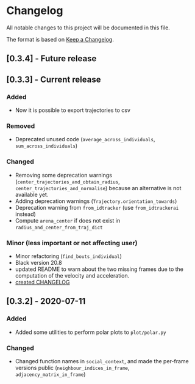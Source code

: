 # Changelog

All notable changes to this project will be documented in this file.

The format is based on [Keep a Changelog](http://keepachangelog.com/en/1.0.0/).

## [0.3.4] - Future release

## [0.3.3] - Current release

### Added

- Now it is possible to export trajectories to csv

### Removed

- Deprecated unused code (`average_across_individuals`, `sum_across_individuals`)

### Changed

- Removing some deprecation warnings (`center_trajectories_and_obtain_radius`, `center_trajectories_and_normalise`) because an alternative is not available yet.
- Adding deprecation warnings (`Trajectory.orientation_towards`)
- Deprecation warning from `from_idtracker` (use `from_idtrackerai` instead)
- Compute `arena_center` if does not exist in `radius_and_center_from_traj_dict`

### Minor (less important or not affecting user)

- Minor refactoring (`find_bouts_individual`)
- Black version 20.8
- updated README to warn about the two missing frames due to the computation of the velocity and acceleration.
- [created CHANGELOG](https://github.com/fjhheras/trajectorytools/pull/33)

## [0.3.2] - 2020-07-11

### Added

- Added some utilities to perform polar plots to `plot/polar.py`

### Changed

- Changed function names in `social_context`, and made the per-frame versions public (`neighbour_indices_in_frame`, `adjacency_matrix_in_frame`)
